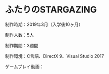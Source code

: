 # ふたりのSTARGAZING

制作時期：2019年3月（入学後10ヶ月）

制作人数：5人

制作期間：3週間

制作環境：C言語、DirectX 9、Visual Studio 2017

ゲームプレイ動画：
